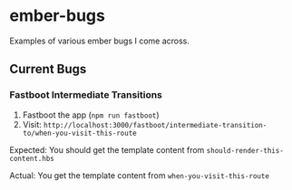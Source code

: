 # ember-bugs
Examples of various ember bugs I come across.

## Current Bugs

### Fastboot Intermediate Transitions

1. Fastboot the app (`npm run fastboot`)
2. Visit: `http://localhost:3000/fastboot/intermediate-transition-to/when-you-visit-this-route`

Expected: You should get the template content from `should-render-this-content.hbs`

Actual: You get the template content from `when-you-visit-this-route`
